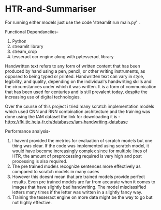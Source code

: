 # HTR-and-Summariser
For running either models just use the code 'streamlit run main.py' .

Functional Dependanciies-
1. Python 
2. streamlit library
3. stream_crop
4. tesseract ocr engine along with pytesseract library

Handwritten text refers to any form of written content that has been produced by hand using a pen, pencil, or other writing instruments, as opposed to being typed or printed. Handwritten text can vary in style, legibility, and quality, depending on the individual's handwriting skills and the circumstances under which it was written. It is a form of communication that has been used for centuries and is still prevalent today, despite the increasing use of digital technologies.

Over the course of this project i tried many scratch implementation models which used CNN and RNN combination architecture and the training was done using the IAM dataset the link for downloading it is - https://fki.tic.heia-fr.ch/databases/iam-handwriting-database

Performance analysis-
1. I havent provided the metrics for evaluation of scratch models but one thing was clear. If the code was implemented using scratch model, it would have become increasingly complex since for multiple lines of HTR, the amount of preprocessing required is very high and post processing is also required. 
2. The pre trained models recognize sentences more effectively as compared to scratch models in many cases 
3. However this doesnt mean that pre trained models provide perfect results. Even pre trained models are far from accurate when it comes to images that have slightly bad handwriting. The model misclassified letters many times if the letter was written in a slightly fancy way.
4. Training the tesseract engine on more data might be the way to go but not highly effective.



